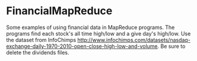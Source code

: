 FinancialMapReduce
==================

Some examples of using financial data in MapReduce programs.  The programs find each stock's all time high/low and a give day's high/low.  Use the dataset from InfoChimps http://www.infochimps.com/datasets/nasdaq-exchange-daily-1970-2010-open-close-high-low-and-volume.  Be sure to delete the dividends files.